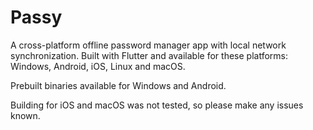 # Passy

A cross-platform offline password manager app with local network synchronization.
Built with Flutter and available for these platforms: Windows, Android, iOS, Linux and macOS.

Prebuilt binaries available for Windows and Android.

Building for iOS and macOS was not tested, so please make any issues known.

